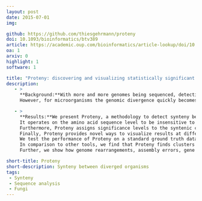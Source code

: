 ```yaml
---
layout: post
date: 2015-07-01
img: 

github: https://github.com/thiesgehrmann/proteny
doi: 10.1093/bioinformatics/btv389
article: https://academic.oup.com/bioinformatics/article-lookup/doi/10.1093/bioinformatics/btv389
oa: 1
arxiv: 0
highlight: 1
software: 1

title: "Proteny: discovering and visualizing statistically significant syntenic clusters at the proteome level"
description:
   - >
     **Background:**With more and more genomes being sequenced, detecting synteny between genomes becomes more and more important.
     However, for microorganisms the genomic divergence quickly becomes large, resulting in different codon usage and shuffling of gene order and gene elements such as exons.</p>

   - >
     **Results:**We present Proteny, a methodology to detect synteny between diverged genomes. 
     It operates on the amino acid sequence level to be insensitive to codon usage adaptations and clusters groups of exons disregarding order to handle diversity in genomic ordering between genomes.
     Furthermore, Proteny assigns significance levels to the syntenic clusters such that they can be selected on statistical grounds.
     Finally, Proteny provides novel ways to visualize results at different scales, facilitating the exploration and interpretation of syntenic regions.
     We test the performance of Proteny on a standard ground truth dataset, and we illustrate the use of Proteny on two closely related genomes (two different strains of Aspergillus niger) and on two distant genomes (two species of Basidiomycota).
     In comparison to other tools, we find that Proteny finds clusters with more true homologies in fewer clusters that contain more genes, i.e. Proteny is able to identify a more consistent synteny.
     Further, we show how genome rearrangements, assembly errors, gene duplications and the conservation of specific genes can be easily studied with Proteny.</p>

short-title: Proteny
short-description: Synteny between diverged organisms
tags:
 - Synteny
 - Sequence analysis
 - Fungi
---
```

